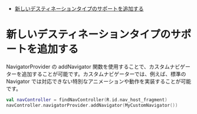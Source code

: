 - [新しいデスティネーションタイプのサポートを追加する](#新しいデスティネーションタイプのサポートを追加する)


# 新しいデスティネーションタイプのサポートを追加する

NavigatorProvider の addNavigator 関数を使用することで、カスタムナビゲーターを追加することが可能です。カスタムナビゲーターでは、例えば、標準の Navigator では対応できない特別なアニメーションや動作を実装することが可能です。

```kotlin
val navController = findNavController(R.id.nav_host_fragment)
navController.navigatorProvider.addNavigator(MyCustomNavigator())
```


